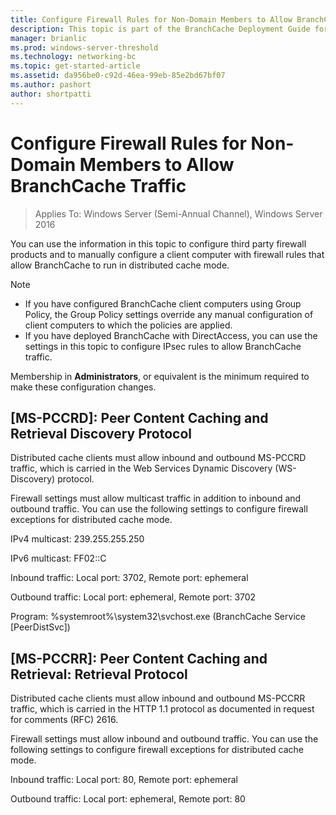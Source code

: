 ```yaml
---
title: Configure Firewall Rules for Non-Domain Members to Allow BranchCache Traffic
description: This topic is part of the BranchCache Deployment Guide for Windows Server 2016, which demonstrates how to deploy BranchCache in distributed and hosted cache modes to optimize WAN bandwidth usage in branch offices
manager: brianlic
ms.prod: windows-server-threshold
ms.technology: networking-bc
ms.topic: get-started-article
ms.assetid: da956be0-c92d-46ea-99eb-85e2bd67bf07
ms.author: pashort
author: shortpatti
---
```

# Configure Firewall Rules for Non-Domain Members to Allow BranchCache Traffic

>Applies To: Windows Server (Semi-Annual Channel), Windows Server 2016

You can use the information in this topic to configure third party firewall products and to manually configure a client computer with firewall rules that allow BranchCache to run in distributed cache mode.  
  
> [!NOTE]  
> -   If you have configured BranchCache client computers using Group Policy, the Group Policy settings override any manual configuration of client computers to which the policies are applied.  
> -   If you have deployed BranchCache with DirectAccess, you can use the settings in this topic to configure IPsec rules to allow BranchCache traffic.  
  
Membership in **Administrators**, or equivalent is the minimum required to make these configuration changes.  
  
## [MS-PCCRD]: Peer Content Caching and Retrieval Discovery Protocol  
Distributed cache clients must allow inbound and outbound MS-PCCRD traffic, which is carried in the Web Services Dynamic Discovery (WS-Discovery) protocol.  
  
Firewall settings must allow multicast traffic in addition to inbound and outbound traffic. You can use the following settings to configure firewall exceptions for distributed cache mode.  
  
IPv4 multicast: 239.255.255.250  
  
IPv6 multicast: FF02::C  
  
Inbound traffic: Local port: 3702, Remote port: ephemeral  
  
Outbound traffic: Local port: ephemeral, Remote port: 3702  
  
Program: %systemroot%\system32\svchost.exe (BranchCache Service [PeerDistSvc])  
  
## [MS-PCCRR]: Peer Content Caching and Retrieval: Retrieval Protocol  
Distributed cache clients must allow inbound and outbound MS-PCCRR traffic, which is carried in the HTTP 1.1 protocol as documented in request for comments (RFC) 2616.  
  
Firewall settings must allow inbound and outbound traffic. You can use the following settings to configure firewall exceptions for distributed cache mode.  
  
Inbound traffic: Local port: 80, Remote port: ephemeral  
  
Outbound traffic: Local port: ephemeral, Remote port: 80  
  


